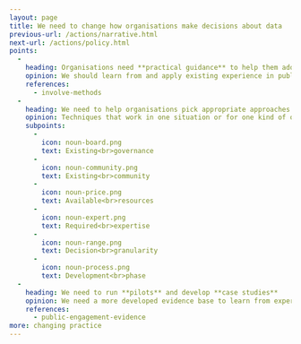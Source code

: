 ```yaml
---
layout: page
title: We need to change how organisations make decisions about data
previous-url: /actions/narrative.html
next-url: /actions/policy.html
points:
  -
    heading: Organisations need **practical guidance** to help them adopt collective decision making
    opinion: We should learn from and apply existing experience in public participation to data
    references:
      - involve-methods
  -
    heading: We need to help organisations pick appropriate approaches
    opinion: Techniques that work in one situation or for one kind of organisation might not work for another
    subpoints:
      -
        icon: noun-board.png
        text: Existing<br>governance
      -
        icon: noun-community.png
        text: Existing<br>community
      -
        icon: noun-price.png
        text: Available<br>resources
      -
        icon: noun-expert.png
        text: Required<br>expertise
      -
        icon: noun-range.png
        text: Decision<br>granularity
      -
        icon: noun-process.png
        text: Development<br>phase
  -
    heading: We need to run **pilots** and develop **case studies**
    opinion: We need a more developed evidence base to learn from experience and to inspire organisations to change their practices
    references:
      - public-engagement-evidence
more: changing practice
---
```

